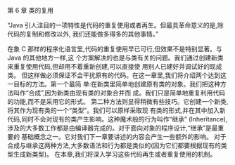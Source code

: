 第 6 章  类的复用
 
“Java 引人注目的一项特性是代码的重复使用或者再生。但最具革命意义的是,除代码的复制和修改以外,
我们还能做多得多的其他事情。” 
 
在象 C 那样的程序化语言里,代码的重复使用早已可行,但效果不是特别显著。与 Java 的其他地方一样,这
个方案解决的也是与类有关的问题。我们通过创建新类来重复使用代码,但却用不着重新创建,可以直接使
用别人已建好并调试好的现成类。 
但这样做必须保证不会干扰原有的代码。在这一章里,我们将介绍两个达到这一目标的方法。第一个最简
单:在新类里简单地创建原有类的对象。我们把这种方法叫作“合成”,因为新类由现有类的对象合并而
成。我们只是简单地重复利用代码的功能,而不是采用它的形式。 
第二种方法则显得稍微有些技巧。它创建一个新类,将其作为现有类的一个“类型”。我们可以原样采取现
有类的形式,并在其中加入新代码,同时不会对现有的类产生影响。这种魔术般的行为叫作“继承”
(Inheritance),涉及的大多数工作都是由编译器完成的。对于面向对象的程序设计,“继承”是最重要的
基础概念之一。它对我们下一章要讲述的内容会产生一些额外的影响。 
对于合成与继承这两种方法,大多数语法和行为都是类似的(因为它们都要根据现有的类型生成新类型)。
在本章,我们将深入学习这些代码再生或者重复使用的机制。